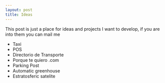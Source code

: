 ```yaml
---
layout: post
title: Ideas
---
```


This post is just a place for ideas and projects I want to develop, if you are into them you can mail me

+ Taxi
+ POS
+ Directorio de Transporte
+ Porque te quiero .com
+ Parking Post
+ Automatic greenhouse
+ Estratosferic satelite